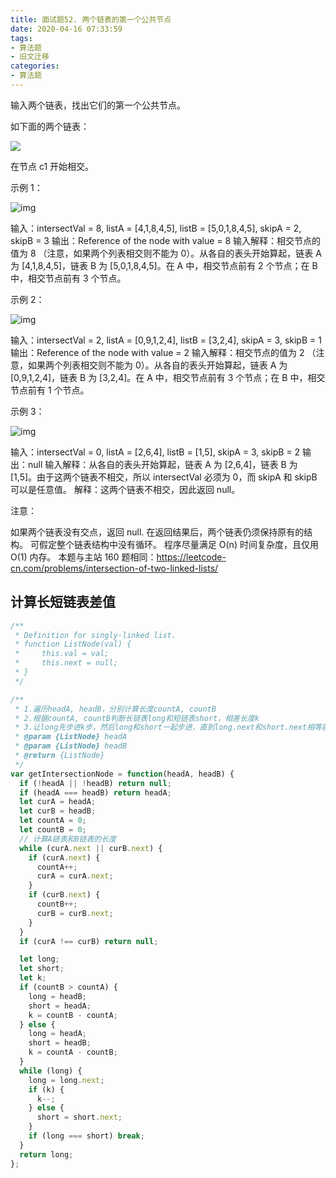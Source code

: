 ```yaml
---
title: 面试题52. 两个链表的第一个公共节点
date: 2020-04-16 07:33:59
tags:
- 算法题
- 旧文迁移
categories:
- 算法题
---
```



输入两个链表，找出它们的第一个公共节点。

如下面的两个链表：

![](160_statement.png)

在节点 c1 开始相交。

<!-- more -->

 

示例 1：

![img](160_example_1.png)

输入：intersectVal = 8, listA = [4,1,8,4,5], listB = [5,0,1,8,4,5], skipA = 2, skipB = 3
输出：Reference of the node with value = 8
输入解释：相交节点的值为 8 （注意，如果两个列表相交则不能为 0）。从各自的表头开始算起，链表 A 为 [4,1,8,4,5]，链表 B 为 [5,0,1,8,4,5]。在 A 中，相交节点前有 2 个节点；在 B 中，相交节点前有 3 个节点。


示例 2：

![img](160_example_2.png)

输入：intersectVal = 2, listA = [0,9,1,2,4], listB = [3,2,4], skipA = 3, skipB = 1
输出：Reference of the node with value = 2
输入解释：相交节点的值为 2 （注意，如果两个列表相交则不能为 0）。从各自的表头开始算起，链表 A 为 [0,9,1,2,4]，链表 B 为 [3,2,4]。在 A 中，相交节点前有 3 个节点；在 B 中，相交节点前有 1 个节点。


示例 3：

![img](160_example_3.png)

输入：intersectVal = 0, listA = [2,6,4], listB = [1,5], skipA = 3, skipB = 2
输出：null
输入解释：从各自的表头开始算起，链表 A 为 [2,6,4]，链表 B 为 [1,5]。由于这两个链表不相交，所以 intersectVal 必须为 0，而 skipA 和 skipB 可以是任意值。
解释：这两个链表不相交，因此返回 null。


注意：

如果两个链表没有交点，返回 null.
在返回结果后，两个链表仍须保持原有的结构。
可假定整个链表结构中没有循环。
程序尽量满足 O(n) 时间复杂度，且仅用 O(1) 内存。
本题与主站 160 题相同：https://leetcode-cn.com/problems/intersection-of-two-linked-lists/

## 计算长短链表差值

```js
/**
 * Definition for singly-linked list.
 * function ListNode(val) {
 *     this.val = val;
 *     this.next = null;
 * }
 */

/**
 * 1.遍历headA, headB，分别计算长度countA, countB
 * 2.根据countA, countB判断长链表long和短链表short，相差长度k
 * 3.让long先步进k步，然后long和short一起步进，直到long.next和short.next相等就break, long或short就是公共节点
 * @param {ListNode} headA
 * @param {ListNode} headB
 * @return {ListNode}
 */
var getIntersectionNode = function(headA, headB) {
  if (!headA || !headB) return null;
  if (headA === headB) return headA;
  let curA = headA;
  let curB = headB;
  let countA = 0;
  let countB = 0;  
  // 计算A链表和B链表的长度
  while (curA.next || curB.next) {
    if (curA.next) {
      countA++;
      curA = curA.next;
    }
    if (curB.next) {
      countB++;
      curB = curB.next;
    }
  }
  if (curA !== curB) return null;

  let long;
  let short;
  let k;
  if (countB > countA) {
    long = headB;
    short = headA;
    k = countB - countA;
  } else {
    long = headA;
    short = headB;
    k = countA - countB;
  }
  while (long) {
    long = long.next;
    if (k) {
      k--;
    } else {
      short = short.next;
    }
    if (long === short) break;
  }
  return long;
};
```
